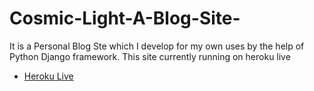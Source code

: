 # Cosmic-Light-A-Blog-Site-
It is a Personal Blog Ste which I develop for my own uses by the help of Python Django framework. This site currently running on heroku live 
* [Heroku Live](http://www.cosmiclight.herokuapp.com)
